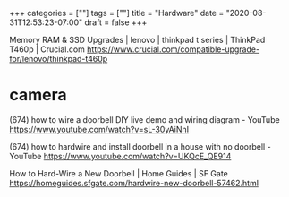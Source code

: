 +++
categories = [""]
tags = [""]
title = "Hardware"
date = "2020-08-31T12:53:23-07:00"
draft = false
+++

Memory RAM & SSD Upgrades | lenovo | thinkpad t series | ThinkPad T460p | Crucial.com
https://www.crucial.com/compatible-upgrade-for/lenovo/thinkpad-t460p

# camera

(674) how to wire a doorbell DIY live demo and wiring diagram - YouTube
https://www.youtube.com/watch?v=sL-30yAiNnI

(674) how to hardwire and install doorbell in a house with no doorbell - YouTube
https://www.youtube.com/watch?v=UKQcE_QE914

How to Hard-Wire a New Doorbell | Home Guides | SF Gate
https://homeguides.sfgate.com/hardwire-new-doorbell-57462.html

